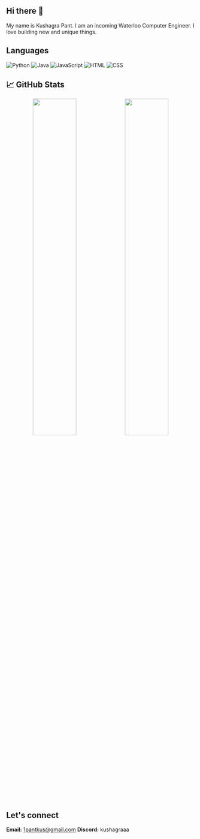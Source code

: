 ## Hi there 👋

My name is Kushagra Pant. I am an incoming Waterloo Computer Engineer. I love building new and unique things.

## Languages
![Python](https://img.shields.io/badge/code-Python-informational?style=flat&logo=python&logoColor=white&color=2bbc8a)
![Java](https://img.shields.io/badge/code-Java-informational?style=flat&logo=java&logoColor=white&color=2bbc8a)
![JavaScript](https://img.shields.io/badge/code-JavaScript-informational?style=flat&logo=javascript&logoColor=white&color=2bbc8a)
![HTML](https://img.shields.io/badge/code-HTML-informational?style=flat&logo=html5&logoColor=white&color=2bbc8a)
![CSS](https://img.shields.io/badge/code-CSS-informational?style=flat&logo=css3&logoColor=white&color=2bbc8a)

## 📈 GitHub Stats

<p align="center">
  <img width="48%" src="https://github-readme-stats.vercel.app/api?username=yourusername&show_icons=true&theme=github_dark" />
  <img width="48%" src="https://github-readme-streak-stats.herokuapp.com/?user=yourusername&theme=github-dark-blue" />
</p>

## Let's connect
**Email:** 1pantkus@gmail.com
**Discord:** kushagraaa
